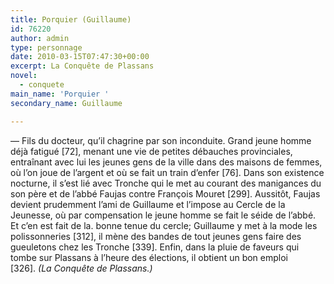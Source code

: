 ```yaml
---
title: Porquier (Guillaume)
id: 76220
author: admin
type: personnage
date: 2010-03-15T07:47:30+00:00
excerpt: La Conquête de Plassans
novel:
  - conquete
main_name: 'Porquier '
secondary_name: Guillaume

---
```

— Fils du docteur, qu&rsquo;il chagrine par son inconduite. Grand jeune homme déjà fatigué [72], menant une vie de petites débauches provinciales, entraînant avec lui les jeunes gens de la ville dans des maisons de femmes, où l&rsquo;on joue de l&rsquo;argent et où se fait un train d&rsquo;enfer [76]. Dans son existence nocturne, il s&rsquo;est lié avec Tronche qui le met au courant des manigances du son père et de l&rsquo;abbé Faujas contre François Mouret [299]. Aussitôt, Faujas devient prudemment l&rsquo;ami de Guillaume et l&rsquo;impose au Cercle de la Jeunesse, où par compensation le jeune homme se fait le séide de l&rsquo;abbé. Et c&rsquo;en est fait de la. bonne tenue du cercle; Guillaume y met à la mode les polissonneries [312], il mène des bandes de tout jeunes gens faire des gueuletons chez les Tronche [339]. Enfin, dans la pluie de faveurs qui tombe sur Plassans à l&rsquo;heure des élections, il obtient un bon emploi [326]. _(La Conquête de Plassans.)_